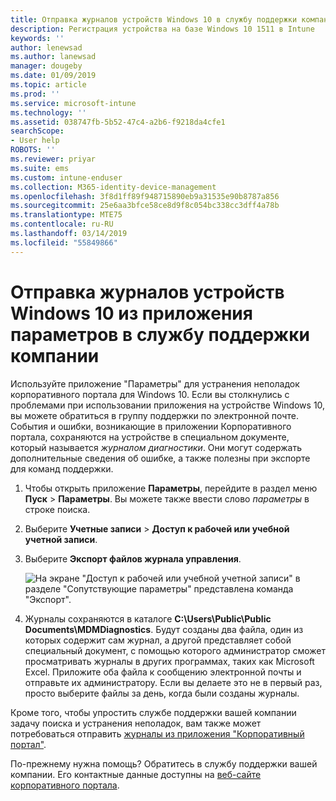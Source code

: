 ```yaml
---
title: Отправка журналов устройств Windows 10 в службу поддержки компании | Документы Майкрософт
description: Регистрация устройства на базе Windows 10 1511 в Intune
keywords: ''
author: lenewsad
ms.author: lanewsad
manager: dougeby
ms.date: 01/09/2019
ms.topic: article
ms.prod: ''
ms.service: microsoft-intune
ms.technology: ''
ms.assetid: 038747fb-5b52-47c4-a2b6-f9218da4cfe1
searchScope:
- User help
ROBOTS: ''
ms.reviewer: priyar
ms.suite: ems
ms.custom: intune-enduser
ms.collection: M365-identity-device-management
ms.openlocfilehash: 3f8d1ff89f948715890eb9a31535e90b8787a856
ms.sourcegitcommit: 25e6aa3bfce58ce8d9f8c054bc338cc3dff4a78b
ms.translationtype: MTE75
ms.contentlocale: ru-RU
ms.lasthandoff: 03/14/2019
ms.locfileid: "55849866"
---
```

# <a name="send-logs-to-your-company-support-from-the-settings-app-for-windows-10"></a>Отправка журналов устройств Windows 10 из приложения параметров в службу поддержки компании

Используйте приложение "Параметры" для устранения неполадок корпоративного портала для Windows 10. Если вы столкнулись с проблемами при использовании приложения на устройстве Windows 10, вы можете обратиться в группу поддержки по электронной почте. События и ошибки, возникающие в приложении Корпоративного портала, сохраняются на устройстве в специальном документе, который называется _журналом диагностики_. Они могут содержать дополнительные сведения об ошибке, а также полезны при экспорте для команд поддержки.

1. Чтобы открыть приложение **Параметры**, перейдите в раздел меню **Пуск** > **Параметры**. Вы можете также ввести слово *параметры* в строке поиска.
2. Выберите **Учетные записи** > **Доступ к рабочей или учебной учетной записи**.
3. Выберите **Экспорт файлов журнала управления**.

   ![На экране "Доступ к рабочей или учебной учетной записи" в разделе "Сопутствующие параметры" представлена команда "Экспорт".](./media/w10-export-logs.png)

4. Журналы сохраняются в каталоге **C:\Users\Public\Public Documents\MDMDiagnostics**. Будут созданы два файла, один из которых содержит сам журнал, а другой представляет собой специальный документ, с помощью которого администратор сможет просматривать журналы в других программах, таких как Microsoft Excel. Приложите оба файла к сообщению электронной почты и отправьте их администратору. Если вы делаете это не в первый раз, просто выберите файлы за день, когда были созданы журналы. 

Кроме того, чтобы упростить службе поддержки вашей компании задачу поиска и устранения неполадок, вам также может потребоваться отправить [журналы из приложения "Корпоративный портал"](send-logs-to-your-it-admin-cp-windows.md). 

По-прежнему нужна помощь? Обратитесь в службу поддержки вашей компании. Его контактные данные доступны на [веб-сайте корпоративного портала](https://go.microsoft.com/fwlink/?linkid=2010980).
